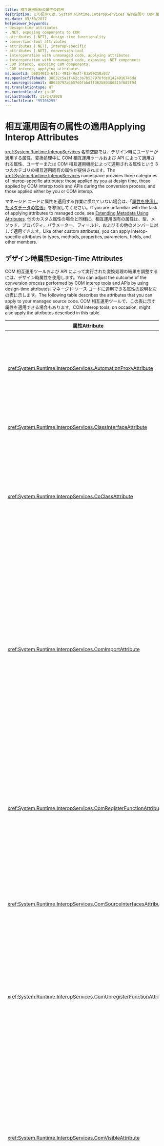 ```yaml
---
title: 相互運用固有の属性の適用
description: この記事では、System.Runtime.InteropServices 名前空間の COM 相互運用属性の概要を示します。これには、デザイン時および変換ツールの属性が含まれます。
ms.date: 03/30/2017
helpviewer_keywords:
- design-time attributes
- .NET, exposing components to COM
- attributes [.NET], design-time functionality
- conversion-tool attributes
- attributes [.NET], interop-specific
- attributes [.NET], conversion-tool
- interoperation with unmanaged code, applying attributes
- interoperation with unmanaged code, exposing .NET components
- COM interop, exposing COM components
- COM interop, applying attributes
ms.assetid: b6014613-641c-4912-9e2f-83a99210a037
ms.openlocfilehash: 38632c5a1f462c3a7b537978fde81424916746da
ms.sourcegitcommit: d8020797a6657d0fbbdff362b80300815f682f94
ms.translationtype: HT
ms.contentlocale: ja-JP
ms.lasthandoff: 11/24/2020
ms.locfileid: "95706295"
---
```

# <a name="applying-interop-attributes"></a><span data-ttu-id="df40d-103">相互運用固有の属性の適用</span><span class="sxs-lookup"><span data-stu-id="df40d-103">Applying Interop Attributes</span></span>

<span data-ttu-id="df40d-104"><xref:System.Runtime.InteropServices> 名前空間では、デザイン時にユーザーが適用する属性、変換処理中に COM 相互運用ツールおよび API によって適用される属性、ユーザーまたは COM 相互運用機能によって適用される属性という 3 つのカテゴリの相互運用固有の属性が提供されます。</span><span class="sxs-lookup"><span data-stu-id="df40d-104">The <xref:System.Runtime.InteropServices> namespace provides three categories of interop-specific attributes: those applied by you at design time, those applied by COM interop tools and APIs during the conversion process, and those applied either by you or COM interop.</span></span>  
  
 <span data-ttu-id="df40d-105">マネージド コードに属性を適用する作業に慣れていない場合は、「[属性を使用したメタデータの拡張](../attributes/index.md)」を参照してください。</span><span class="sxs-lookup"><span data-stu-id="df40d-105">If you are unfamiliar with the task of applying attributes to managed code, see [Extending Metadata Using Attributes](../attributes/index.md).</span></span> <span data-ttu-id="df40d-106">他のカスタム属性の場合と同様に、相互運用固有の属性は、型、メソッド、プロパティ、パラメーター、フィールド、およびその他のメンバーに対して適用できます。</span><span class="sxs-lookup"><span data-stu-id="df40d-106">Like other custom attributes, you can apply interop-specific attributes to types, methods, properties, parameters, fields, and other members.</span></span>  
  
## <a name="design-time-attributes"></a><span data-ttu-id="df40d-107">デザイン時属性</span><span class="sxs-lookup"><span data-stu-id="df40d-107">Design-Time Attributes</span></span>  

 <span data-ttu-id="df40d-108">COM 相互運用ツールおよび API によって実行された変換処理の結果を調整するには、デザイン時属性を使用します。</span><span class="sxs-lookup"><span data-stu-id="df40d-108">You can adjust the outcome of the conversion process performed by COM interop tools and APIs by using design-time attributes.</span></span> <span data-ttu-id="df40d-109">マネージド ソース コードに適用できる属性の説明を次の表に示します。</span><span class="sxs-lookup"><span data-stu-id="df40d-109">The following table describes the attributes that you can apply to your managed source code.</span></span> <span data-ttu-id="df40d-110">COM 相互運用ツールで、この表に示す属性を適用できる場合もあります。</span><span class="sxs-lookup"><span data-stu-id="df40d-110">COM interop tools, on occasion, might also apply the attributes described in this table.</span></span>  
  
|<span data-ttu-id="df40d-111">属性</span><span class="sxs-lookup"><span data-stu-id="df40d-111">Attribute</span></span>|<span data-ttu-id="df40d-112">説明</span><span class="sxs-lookup"><span data-stu-id="df40d-112">Description</span></span>|  
|---------------|-----------------|  
|<xref:System.Runtime.InteropServices.AutomationProxyAttribute>|<span data-ttu-id="df40d-113">Automation Marshaler またはカスタムのプロキシとスタブを使用して、型をマーシャリングするかどうかを指定します。</span><span class="sxs-lookup"><span data-stu-id="df40d-113">Specifies whether the type should be marshaled using the Automation marshaler or a custom proxy and stub.</span></span>|  
|<xref:System.Runtime.InteropServices.ClassInterfaceAttribute>|<span data-ttu-id="df40d-114">クラスに対して生成されたインターフェイスの型を制御します。</span><span class="sxs-lookup"><span data-stu-id="df40d-114">Controls the type of interface generated for a class.</span></span>|  
|<xref:System.Runtime.InteropServices.CoClassAttribute>|<span data-ttu-id="df40d-115">タイプ ライブラリからインポートされた元のコクラスの CLSID を識別します。</span><span class="sxs-lookup"><span data-stu-id="df40d-115">Identifies the CLSID of the original coclass imported from a type library.</span></span><br /><br /> <span data-ttu-id="df40d-116">COM 相互運用ツールでは、通常、この属性が適用されます。</span><span class="sxs-lookup"><span data-stu-id="df40d-116">COM interop tools typically apply this attribute.</span></span>|  
|<xref:System.Runtime.InteropServices.ComImportAttribute>|<span data-ttu-id="df40d-117">コクラスまたはインターフェイス定義が COM タイプ ライブラリからインポートされたことを示します。</span><span class="sxs-lookup"><span data-stu-id="df40d-117">Indicates that a coclass or interface definition was imported from a COM type library.</span></span> <span data-ttu-id="df40d-118">ランタイムはこのフラグを使用して、型をアクティブ化およびマーシャリングする方法を認識します。</span><span class="sxs-lookup"><span data-stu-id="df40d-118">The runtime uses this flag to know how to activate and marshal the type.</span></span> <span data-ttu-id="df40d-119">この属性は、型がタイプ ライブラリにエクスポートされることを禁止します。</span><span class="sxs-lookup"><span data-stu-id="df40d-119">This attribute prohibits the type from being exported back to a type library.</span></span><br /><br /> <span data-ttu-id="df40d-120">COM 相互運用ツールでは、通常、この属性が適用されます。</span><span class="sxs-lookup"><span data-stu-id="df40d-120">COM interop tools typically apply this attribute.</span></span>|  
|<xref:System.Runtime.InteropServices.ComRegisterFunctionAttribute>|<span data-ttu-id="df40d-121">COM から使用するためにアセンブリを登録するときに、メソッドが呼び出されるようにします。これで、登録処理中にユーザー作成コードを実行できます。</span><span class="sxs-lookup"><span data-stu-id="df40d-121">Indicates that a method should be called when the assembly is registered for use from COM, so that user-written code can be executed during the registration process.</span></span>|  
|<xref:System.Runtime.InteropServices.ComSourceInterfacesAttribute>|<span data-ttu-id="df40d-122">クラスのイベントの発生元になるインターフェイスを識別します。</span><span class="sxs-lookup"><span data-stu-id="df40d-122">Identifies interfaces that are sources of events for the class.</span></span><br /><br /> <span data-ttu-id="df40d-123">COM 相互運用ツールでは、この属性を適用できます。</span><span class="sxs-lookup"><span data-stu-id="df40d-123">COM interop tools can apply this attribute.</span></span>|  
|<xref:System.Runtime.InteropServices.ComUnregisterFunctionAttribute>|<span data-ttu-id="df40d-124">アセンブリが COM から登録解除されるときにメソッドが呼び出されるようにします。これで、処理中にユーザー作成コードを実行できます。</span><span class="sxs-lookup"><span data-stu-id="df40d-124">Indicates that a method should be called when the assembly is unregistered from COM, so that user-written code can execute during the process.</span></span>|  
|<xref:System.Runtime.InteropServices.ComVisibleAttribute>|<span data-ttu-id="df40d-125">属性値が **false** の場合、型は COM から参照できなくなります。</span><span class="sxs-lookup"><span data-stu-id="df40d-125">Renders types invisible to COM when the attribute value equals **false**.</span></span> <span data-ttu-id="df40d-126">この属性は、COM の参照可能範囲を制御するために、個別の型またはアセンブリ全体に適用できます。</span><span class="sxs-lookup"><span data-stu-id="df40d-126">This attribute can be applied to an individual type or to an entire assembly to control COM visibility.</span></span> <span data-ttu-id="df40d-127">既定では、すべてのパブリックなマネージド型は参照可能なので、この属性でこれらの型を参照可能にする必要はありません。</span><span class="sxs-lookup"><span data-stu-id="df40d-127">By default, all managed, public types are visible; the attribute is not needed to make them visible.</span></span>|  
|<xref:System.Runtime.InteropServices.DispIdAttribute>|<span data-ttu-id="df40d-128">メソッドまたはフィールドの COM ディスパッチ識別子 (DISPID) を指定します。</span><span class="sxs-lookup"><span data-stu-id="df40d-128">Specifies the COM dispatch identifier (DISPID) of a method or field.</span></span> <span data-ttu-id="df40d-129">この属性には、対象のメソッド、フィールド、またはプロパティの DISPID が含まれています。</span><span class="sxs-lookup"><span data-stu-id="df40d-129">This attribute contains the DISPID for the method, field, or property it describes.</span></span><br /><br /> <span data-ttu-id="df40d-130">COM 相互運用ツールでは、この属性を適用できます。</span><span class="sxs-lookup"><span data-stu-id="df40d-130">COM interop tools can apply this attribute.</span></span>|
|<xref:System.Runtime.InteropServices.ComDefaultInterfaceAttribute>|<span data-ttu-id="df40d-131">.NET に実装されている COM クラスの既定のインターフェイスを示します。</span><span class="sxs-lookup"><span data-stu-id="df40d-131">Indicates the default interface for a COM class implemented in .NET.</span></span><br /><br /> <span data-ttu-id="df40d-132">COM 相互運用ツールでは、この属性を適用できます。</span><span class="sxs-lookup"><span data-stu-id="df40d-132">COM interop tools can apply this attribute.</span></span>|
|<xref:System.Runtime.InteropServices.FieldOffsetAttribute>|<span data-ttu-id="df40d-133">**StructLayoutAttribute** と共に使用される場合は、クラス内の各フィールドの物理的位置を示します。**LayoutKind** は Explicit に設定されます。</span><span class="sxs-lookup"><span data-stu-id="df40d-133">Indicates the physical position of each field within a class when used with the **StructLayoutAttribute**, and the **LayoutKind** is set to Explicit.</span></span>|  
|<xref:System.Runtime.InteropServices.GuidAttribute>|<span data-ttu-id="df40d-134">クラス、インターフェイス、またはタイプ ライブラリ全体のグローバル一意識別子 (GUID) を指定します。</span><span class="sxs-lookup"><span data-stu-id="df40d-134">Specifies the globally unique identifier (GUID) of a class, interface, or an entire type library.</span></span> <span data-ttu-id="df40d-135">属性に渡される文字列は、**System.Guid** 型の受け入れ可能なコンストラクター引数の形式である必要があります。</span><span class="sxs-lookup"><span data-stu-id="df40d-135">The string passed to the attribute must be a format that is an acceptable constructor argument for the type **System.Guid**.</span></span><br /><br /> <span data-ttu-id="df40d-136">COM 相互運用ツールでは、この属性を適用できます。</span><span class="sxs-lookup"><span data-stu-id="df40d-136">COM interop tools can apply this attribute.</span></span>|  
|<xref:System.Runtime.InteropServices.IDispatchImplAttribute>|<span data-ttu-id="df40d-137">COM にデュアル インターフェイスやディスパッチ インターフェイスを公開するときに、共通言語ランタイムで使用する **IDispatch** インターフェイスの実装の種類を示します。</span><span class="sxs-lookup"><span data-stu-id="df40d-137">Indicates which **IDispatch** interface implementation the common language runtime uses when exposing dual interfaces and dispinterfaces to COM.</span></span>|  
|<xref:System.Runtime.InteropServices.InAttribute>|<span data-ttu-id="df40d-138">呼び出し元にデータをマーシャリングすることを示します。</span><span class="sxs-lookup"><span data-stu-id="df40d-138">Indicates that data should be marshaled in to the caller.</span></span> <span data-ttu-id="df40d-139">属性パラメーターに使用できます。</span><span class="sxs-lookup"><span data-stu-id="df40d-139">Can be used to attribute parameters.</span></span>|  
|<xref:System.Runtime.InteropServices.InterfaceTypeAttribute>|<span data-ttu-id="df40d-140">マネージド インターフェイスを COM クライアントに公開する方法を制御します (デュアル、IUnknown から派生、または IDispatch のみ)。</span><span class="sxs-lookup"><span data-stu-id="df40d-140">Controls how a managed interface is exposed to COM clients (Dual, IUnknown-derived, or IDispatch only).</span></span><br /><br /> <span data-ttu-id="df40d-141">COM 相互運用ツールでは、この属性を適用できます。</span><span class="sxs-lookup"><span data-stu-id="df40d-141">COM interop tools can apply this attribute.</span></span>|  
|<xref:System.Runtime.InteropServices.LCIDConversionAttribute>|<span data-ttu-id="df40d-142">アンマネージ メソッド シグネチャで LCID パラメーターが必要であることを示します。</span><span class="sxs-lookup"><span data-stu-id="df40d-142">Indicates that an unmanaged method signature expects an LCID parameter.</span></span><br /><br /> <span data-ttu-id="df40d-143">COM 相互運用ツールでは、この属性を適用できます。</span><span class="sxs-lookup"><span data-stu-id="df40d-143">COM interop tools can apply this attribute.</span></span>|  
|<xref:System.Runtime.InteropServices.MarshalAsAttribute>|<span data-ttu-id="df40d-144">マネージド コードとアンマネージド コードとの間で、フィールドまたはパラメーター内のデータをマーシャリングする方法を示します。</span><span class="sxs-lookup"><span data-stu-id="df40d-144">Indicates how the data in fields or parameters should be marshaled between managed and unmanaged code.</span></span> <span data-ttu-id="df40d-145">各データ型には既定のマーシャリング動作があるため、この属性は常に省略可能です。</span><span class="sxs-lookup"><span data-stu-id="df40d-145">The attribute is always optional because each data type has default marshaling behavior.</span></span><br /><br /> <span data-ttu-id="df40d-146">COM 相互運用ツールでは、この属性を適用できます。</span><span class="sxs-lookup"><span data-stu-id="df40d-146">COM interop tools can apply this attribute.</span></span>|  
|<xref:System.Runtime.InteropServices.OptionalAttribute>|<span data-ttu-id="df40d-147">パラメーターが省略可能であることを示します。</span><span class="sxs-lookup"><span data-stu-id="df40d-147">Indicates that a parameter is optional.</span></span><br /><br /> <span data-ttu-id="df40d-148">COM 相互運用ツールでは、この属性を適用できます。</span><span class="sxs-lookup"><span data-stu-id="df40d-148">COM interop tools can apply this attribute.</span></span>|  
|<xref:System.Runtime.InteropServices.OutAttribute>|<span data-ttu-id="df40d-149">フィールドまたはパラメーター内のデータが、呼び出されたオブジェクトから呼び出し元に返されるときに、マーシャリングされる必要があることを示します。</span><span class="sxs-lookup"><span data-stu-id="df40d-149">Indicates that the data in a field or parameter must be marshaled from a called object back to its caller.</span></span>|  
|<xref:System.Runtime.InteropServices.PreserveSigAttribute>|<span data-ttu-id="df40d-150">通常は相互運用呼び出し時に発生する、HRESULT または retval シグネチャ変換を抑止します。</span><span class="sxs-lookup"><span data-stu-id="df40d-150">Suppresses the HRESULT or retval signature transformation that normally takes place during interoperation calls.</span></span> <span data-ttu-id="df40d-151">この属性は、タイプ ライブラリのエクスポートだけでなく、マーシャリングにも影響します。</span><span class="sxs-lookup"><span data-stu-id="df40d-151">The attribute affects marshaling as well as type library exporting.</span></span><br /><br /> <span data-ttu-id="df40d-152">COM 相互運用ツールでは、この属性を適用できます。</span><span class="sxs-lookup"><span data-stu-id="df40d-152">COM interop tools can apply this attribute.</span></span>|  
|<xref:System.Runtime.InteropServices.ProgIdAttribute>|<span data-ttu-id="df40d-153">.NET クラスの ProgID を指定します。</span><span class="sxs-lookup"><span data-stu-id="df40d-153">Specifies the ProgID of a .NET class.</span></span> <span data-ttu-id="df40d-154">属性パラメーターに使用できます。</span><span class="sxs-lookup"><span data-stu-id="df40d-154">Can be used to attribute classes.</span></span>|  
|<xref:System.Runtime.InteropServices.StructLayoutAttribute>|<span data-ttu-id="df40d-155">クラスのフィールドの物理レイアウトを制御します。</span><span class="sxs-lookup"><span data-stu-id="df40d-155">Controls the physical layout of the fields of a class.</span></span><br /><br /> <span data-ttu-id="df40d-156">COM 相互運用ツールでは、この属性を適用できます。</span><span class="sxs-lookup"><span data-stu-id="df40d-156">COM interop tools can apply this attribute.</span></span>|  
  
## <a name="conversion-tool-attributes"></a><span data-ttu-id="df40d-157">変換ツール属性</span><span class="sxs-lookup"><span data-stu-id="df40d-157">Conversion-Tool Attributes</span></span>  

 <span data-ttu-id="df40d-158">変換処理中に COM 相互運用ツールが適用する属性の説明を次の表に示します。</span><span class="sxs-lookup"><span data-stu-id="df40d-158">The following table describes attributes that COM interop tools apply during the conversion process.</span></span> <span data-ttu-id="df40d-159">これらの属性は、デザイン時には適用しません。</span><span class="sxs-lookup"><span data-stu-id="df40d-159">You do not apply these attributes at design time.</span></span>  
  
|<span data-ttu-id="df40d-160">属性</span><span class="sxs-lookup"><span data-stu-id="df40d-160">Attribute</span></span>|<span data-ttu-id="df40d-161">説明</span><span class="sxs-lookup"><span data-stu-id="df40d-161">Description</span></span>|  
|---------------|-----------------|  
|<xref:System.Runtime.InteropServices.ComAliasNameAttribute>|<span data-ttu-id="df40d-162">パラメーターまたはフィールドの種類の COM エイリアスを示します。</span><span class="sxs-lookup"><span data-stu-id="df40d-162">Indicates the COM alias for a parameter or field type.</span></span> <span data-ttu-id="df40d-163">属性パラメーター、フィールド、または戻り値に使用できます。</span><span class="sxs-lookup"><span data-stu-id="df40d-163">Can be used to attribute parameters, fields, or return values.</span></span>|  
|<xref:System.Runtime.InteropServices.ComConversionLossAttribute>|<span data-ttu-id="df40d-164">クラスまたはインターフェイスに関する情報が、タイプ ライブラリからアセンブリにインポートされたときに失われたことを示します。</span><span class="sxs-lookup"><span data-stu-id="df40d-164">Indicates that information about a class or interface was lost when it was imported from a type library to an assembly.</span></span>|  
|<xref:System.Runtime.InteropServices.ComEventInterfaceAttribute>|<span data-ttu-id="df40d-165">ソース インターフェイスと、イベント インターフェイスのメソッドを実装するクラスを識別します。</span><span class="sxs-lookup"><span data-stu-id="df40d-165">Identifies the source interface and the class that implements the methods of the event interface.</span></span>|  
|<xref:System.Runtime.InteropServices.ImportedFromTypeLibAttribute>|<span data-ttu-id="df40d-166">アセンブリが元は COM タイプ ライブラリからインポートされたことを示します。</span><span class="sxs-lookup"><span data-stu-id="df40d-166">Indicates that the assembly was originally imported from a COM type library.</span></span> <span data-ttu-id="df40d-167">この属性には、元のタイプ ライブラリのタイプ ライブラリ定義が含まれます。</span><span class="sxs-lookup"><span data-stu-id="df40d-167">This attribute contains the type library definition of the original type library.</span></span>|  
|<xref:System.Runtime.InteropServices.TypeLibFuncAttribute>|<span data-ttu-id="df40d-168">元はこの関数のために COM タイプ ライブラリからインポートされた **FUNCFLAGS** が含まれます。</span><span class="sxs-lookup"><span data-stu-id="df40d-168">Contains the **FUNCFLAGS** that were originally imported for this function from the COM type library.</span></span>|  
|<xref:System.Runtime.InteropServices.TypeLibTypeAttribute>|<span data-ttu-id="df40d-169">元はこの型のために COM タイプ ライブラリからインポートされた **TYPEFLAGS** が含まれます。</span><span class="sxs-lookup"><span data-stu-id="df40d-169">Contains the **TYPEFLAGS** that were originally imported for this type from the COM type library.</span></span>|  
|<xref:System.Runtime.InteropServices.TypeLibVarAttribute>|<span data-ttu-id="df40d-170">元はこの変数のために COM タイプ ライブラリからインポートされた **VARFLAGS** が含まれます。</span><span class="sxs-lookup"><span data-stu-id="df40d-170">Contains the **VARFLAGS** that were originally imported for this variable from the COM type library.</span></span>|  
  
## <a name="see-also"></a><span data-ttu-id="df40d-171">関連項目</span><span class="sxs-lookup"><span data-stu-id="df40d-171">See also</span></span>

- <xref:System.Runtime.InteropServices>
- [<span data-ttu-id="df40d-172">COM への .NET Framework コンポーネントの公開</span><span class="sxs-lookup"><span data-stu-id="df40d-172">Exposing .NET Framework Components to COM</span></span>](../../framework/interop/exposing-dotnet-components-to-com.md)
- [<span data-ttu-id="df40d-173">属性</span><span class="sxs-lookup"><span data-stu-id="df40d-173">Attributes</span></span>](../attributes/index.md)
- [<span data-ttu-id="df40d-174">要件 (相互運用のための .NET 型の)</span><span class="sxs-lookup"><span data-stu-id="df40d-174">Qualifying .NET Types for Interoperation</span></span>](qualify-net-types-for-interoperation.md)
- [<span data-ttu-id="df40d-175">COM 用の .NET Framework アセンブリのパッケージ化</span><span class="sxs-lookup"><span data-stu-id="df40d-175">Packaging a .NET Framework Assembly for COM</span></span>](../../framework/interop/packaging-an-assembly-for-com.md)
